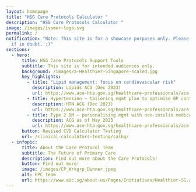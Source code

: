 ```yaml
---
layout: homepage
title: "HSG Care Protocols Calculator "
description: "HSG Care Protocols Calculator "
image: /images/isomer-logo.svg
permalink: /
notification: "Note: This site is for a showcase purposes only. Please read T&Cs
  if in doubt. :)"
sections:
  - hero:
      title: HSG Care Protocols Support Tools
      subtitle: This site is for intended audiences only.
      background: /images/a-Healthier-Singapore-scaled.jpg
      key_highlights:
        - title: "Lipid management: focus on cardiovascular risk"
          description: Lipids ACG (Dec 2023)
          url: https://www.ace-hta.gov.sg/healthcare-professionals/ace-clinical-guidances-(acgs)/details/lipid-management-focus-on-cardiovascular-risk
        - title: Hypertension – tailoring mgmt plan to optimise BP control
          description: HTN ACG (Dec 2023)
          url: https://www.ace-hta.gov.sg/healthcare-professionals/ace-clinical-guidances-(acgs)/details/hypertension-tailoring-the-management-plan-to-optimise-blood-pressure-control
        - title: Type 2 DM — personalising mgmt with non-insulin medications
          description: ACG as of May 2023
          url: https://www.ace-hta.gov.sg/healthcare-professionals/ace-clinical-guidances-(acgs)/details/t2dm-personalising-medications
      button: Revised CVD Calculator Testing
      url: /clinical-calculators-testing/calbg/
  - infopic:
      title: About the Care Protocol Team
      subtitle: The Future of Primary Care
      description: Find out more about the Care Protocols!
      button: Find out more!
      image: /images/CP_Wrkgrp_Dinner.jpeg
      alt: FPC Team
      url: https://www.aic.sg/about-us/Pages/Initiatives/Healthier-SG.aspx
---
```

